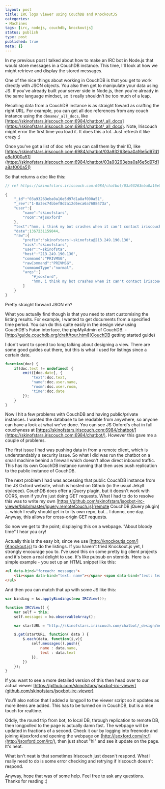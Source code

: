 ```yaml
---
layout: post
title: IRC logs viewer using CouchDB and KnockoutJS
categories:
- Machines
tags: [irc, nodejs, couchdb, knockoutjs]
status: publish
type: post
published: true
meta: {}
---
```

In my previous post I talked about how to make an IRC bot in Node.js that would store messages in a CouchDB instance. This time, I'll look at how we might retrieve and display the stored messages.

One of the nice things about working in CouchDB is that you get to work directly with JSON objects. You also then get to manipulate your data using JS. If you've already built your server side in Node.js, then you're already in the same language mindset, so it really shouldn't be too much of a leap.

Recalling data from a CouchDB instance is as straight foward as crafting the right URL. For example, you can get all doc references from any couch instance using the `dbname/_all_docs`, like [https://skinofstars.iriscouch.com:6984/chatbot/_all_docs](https://skinofstars.iriscouch.com:6984/chatbot/_all_docs). Note, Iriscouch might error the first time you load it. It does this a lot. Just refresh it like crazy ;)

Once you've got a list of doc refs you can call them by their ID, like [https://skinofstars.iriscouch.com:6984/chatbot/03a93263eba0a16e5d97d1a8af000a51](https://skinofstars.iriscouch.com:6984/chatbot/03a93263eba0a16e5d97d1a8af000a51)

So that returns a doc like this:

```javascript
// ref https://skinofstars.iriscouch.com:6984/chatbot/03a93263eba0a16e5d97d1a8af000a51

{
    "_id":"03a93263eba0a16e5d97d1a8af000a51",
    "_rev":"1-8a3ec74bbef8d2a12d6eca6a7688473a",
    "user":{
        "name":"skinofstars",
        "room":"#jsoxford"
    },
    "text":"hmm, i think my bot crashes when it can't contact iriscouch.com... which is like, all the frickin time!",
    "date":1367231159044,
    "raw":{
        "prefix":"skinofstars!~skinofsta@213.249.190.130",
        "nick":"skinofstars",
        "user":"~skinofsta",
        "host":"213.249.190.130",
        "command":"PRIVMSG",
        "rawCommand":"PRIVMSG",
        "commandType":"normal",
        "args":[
            "#jsoxford",
            "hmm, i think my bot crashes when it can't contact iriscouch.com... which is like, all the frickin time!"
        ]
    }
}
```
Pretty straight forward JSON eh?

What you actually find though is that you need to start customising the listing results. For example, I wanted to get documents from a specified time period. You can do this quite easily in the design view using CouchDB's Futon interface, the phpMyAdmin of CouchDB. - [http://guide.couchdb.org/draft/tour.html](CouchDB getting started guide)

I don't want to spend too long talking about designing a view. There are some good guides out there, but this is what I used for listings since a certain date.

```javascript
function(doc) {
    if(doc.text != undefined) {
        emit([doc.date], {
            "text":doc.text,
            "name":doc.user.name,
            "room":doc.user.room,
            "time":doc.date
        });
    }
}
```

Now I hit a few problems with CouchDB and having public/private instances. I wanted the database to be readable from anywhere, so anyone can have a look at what we've done. You can see JS Oxford's chat in full couchyness at [https://skinofstars.iriscouch.com:6984/chatbot/](https://skinofstars.iriscouch.com:6984/chatbot/). However this gave me a couple of problems.

The first issue I had was pushing data in from a remote client, which is understandably a security issue. So what I did was run the chatbot on a small machine behind a firewall which doesn't allow direct inbound traffic. This has its own CouchDB instance running that then uses push replication to the public instance of CouchDB.

The next problem I had was accessing that public CouchDB instance from the JS Oxford website, which is hosted on Github (in the usual Jekyll styleeee). CouchDB does offer a jQuery plugin, but it doesn't work with CORS, even if you're just doing GET requests. What I had to do to resolve this was to write my own [https://github.com/skinofstars/jsoxbot-irc-viewer/blob/master/jquery.remoteCouch.js](remote CouchDB jQuery plugin) ... which I really should get in to its own repo, but... I dunno, one day. Anyway, this allows for cross-origin GET requests.

So now we get to the point; displaying this on a webpage. "About bloody time" I hear you cry!

Actually this is the easy bit, since we use [http://knockoutjs.com/](Knockout.js) to do the listings. If you haven't tried Knockout.js yet, I strongly encourage you to. I've used this on some pretty big client projects and it's been a real delight to use. It's like pubsub on steroids. Here is a simple example - you set up an HTML snippet like this:

```html
<ul data-bind="foreach: messages">
    <li><span data-bind="text: name"></span> <span data-bind="text: text"></span></li>
</ul>
```

And then you can match that up with some JS like this:

```javascript
var binding = ko.applyBindings(new IRCView());

function IRCView() {
    var self = this;
    self.messages = ko.observableArray();

    var startURL = "http://skinofstars.iriscouch.com/chatbot/_design/messages_by_date/_view/messages_by_date?startkey=[1376702356323]";

    $.get(startURL, function( data ) {
        $.each(data, function(i,v){
            self.messages().push({
                name : data.name,
                text : data.text
            });
        })
    });
}
```

If you want to see a more detailed version of this then head over to our actual viewer [https://github.com/skinofstars/jsoxbot-irc-viewer](github.com/skinofstars/jsoxbot-irc-viewer)

You'll also notice that I added a longpoll to the viewer script so it updates as more items are added. This has to be turned on in CouchDB, but is a nice touch for realtime.

Oddly, the round trip from bot, to local DB, through replication to remote DB, then longpolled to the page is actually damn fast. The webpage will be updated in fractions of a second. Check it our by logging into freenode and joining #jsoxford and opening the webpage on [http://jsoxford.com/irc/](http://jsoxford.com/irc/), then just shout "hi" and see it update on the page. It's neat.

What isn't neat is that sometimes Iriscouch just doesn't respond. What I really need to do is some error checking and retrying if Iriscouch doesn't respond.

Anyway, hope that was of some help. Feel free to ask any questions. Thanks for reading :)


